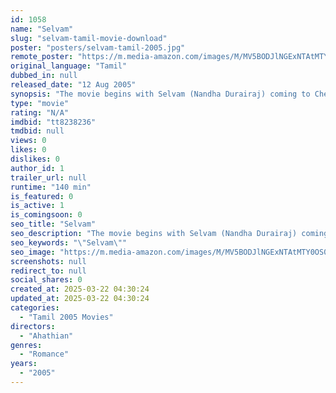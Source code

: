 ```yaml
---
id: 1058
name: "Selvam"
slug: "selvam-tamil-movie-download"
poster: "posters/selvam-tamil-2005.jpg"
remote_poster: "https://m.media-amazon.com/images/M/MV5BODJlNGExNTAtMTY0OS00NmE5LTllNjEtNjc5YzgwNzI3NjNkXkEyXkFqcGdeQXVyNTM3MDMyMDQ@._V1_SX300.jpg"
original_language: "Tamil"
dubbed_in: null
released_date: "12 Aug 2005"
synopsis: "The movie begins with Selvam (Nandha Durairaj) coming to Chennai. After a quarrel with a person, he suffers an injury on his head and he forgets all about his past. Selvam rushes to a hospital where he seeks the help of Dr. Lakshmi ("
type: "movie"
rating: "N/A"
imdbid: "tt8238236"
tmdbid: null
views: 0
likes: 0
dislikes: 0
author_id: 1
trailer_url: null
runtime: "140 min"
is_featured: 0
is_active: 1
is_comingsoon: 0
seo_title: "Selvam"
seo_description: "The movie begins with Selvam (Nandha Durairaj) coming to Chennai. After a quarrel with a person, he suffers an injury on his head and he forgets all about his past. Selvam rushes to a hospital where he seeks the help of Dr. Lakshmi ("
seo_keywords: "\"Selvam\""
seo_image: "https://m.media-amazon.com/images/M/MV5BODJlNGExNTAtMTY0OS00NmE5LTllNjEtNjc5YzgwNzI3NjNkXkEyXkFqcGdeQXVyNTM3MDMyMDQ@._V1_SX300.jpg"
screenshots: null
redirect_to: null
social_shares: 0
created_at: 2025-03-22 04:30:24
updated_at: 2025-03-22 04:30:24
categories:
  - "Tamil 2005 Movies"
directors:
  - "Ahathian"
genres:
  - "Romance"
years:
  - "2005"
---
```

